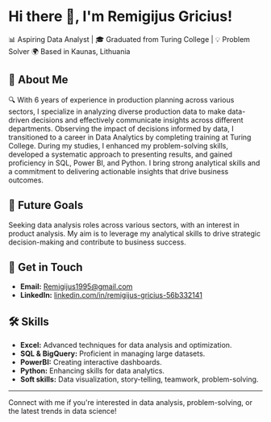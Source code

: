 # Hi there 👋, I'm Remigijus Gricius!
📊 Aspiring Data Analyst | 🎓 Graduated from Turing College | 💡 Problem Solver
🌍 Based in Kaunas, Lithuania

## 🌟 About Me

🔍 With 6 years of experience in production planning across various sectors, I specialize in analyzing diverse production data to make data-driven decisions and effectively communicate insights across different departments. Observing the impact of decisions informed by data, I transitioned to a career in Data Analytics by completing training at Turing College. During my studies, I enhanced my problem-solving skills, developed a systematic approach to presenting results, and gained proficiency in SQL, Power BI, and Python. I bring strong analytical skills and a commitment to delivering actionable insights that drive business outcomes.

## 🎯 Future Goals

Seeking data analysis roles across various sectors, with an interest in product analysis. My aim is to leverage my analytical skills to drive strategic decision-making and contribute to business success.

## 📧 Get in Touch

- **Email:** Remigijus1995@gmail.com
- **LinkedIn:** [linkedin.com/in/remigijus-gricius-56b332141](https://www.linkedin.com/in/remigijus-gricius-56b332141)

## 🛠 Skills

- **Excel:** Advanced techniques for data analysis and optimization.
- **SQL & BigQuery:** Proficient in managing large datasets.
- **PowerBI:** Creating interactive dashboards.
- **Python:** Enhancing skills for data analytics.
- **Soft skills:** Data visualization, story-telling, teamwork, problem-solving.

---

Connect with me if you're interested in data analysis, problem-solving, or the latest trends in data science!
